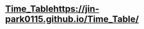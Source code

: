 # [Time_Table](https://jin-park0115.github.io/Time_Table/)https://jin-park0115.github.io/Time_Table/

